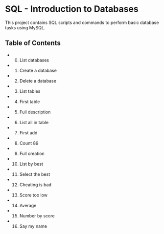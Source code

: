# SQL - Introduction to Databases

This project contains SQL scripts and commands to perform basic database tasks using MySQL.

## Table of Contents

- 0. List databases
- 1. Create a database
- 2. Delete a database
- 3. List tables
- 4. First table
- 5. Full description
- 6. List all in table
- 7. First add
- 8. Count 89
- 9. Full creation
- 10. List by best
- 11. Select the best
- 12. Cheating is bad
- 13. Score too low
- 14. Average
- 15. Number by score
- 16. Say my name

